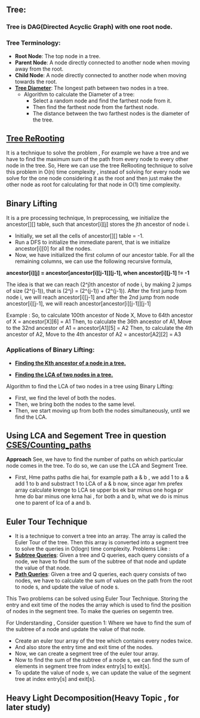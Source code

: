 ## Tree:

### Tree is DAG(Directed Acyclic Graph) with one root node.

### Tree Terminology:

- **Root Node**: The top node in a tree.
- **Parent Node**: A node directly connected to another node when moving away from the root.
- **Child Node**: A node directly connected to another node when moving towards the root.
- [**Tree Diameter**](/Tree/): The longest path between two nodes in a tree.
  - Algorithm to calculate the Diameter of a tree:
    - Select a random node and find the farthest node from it.
    - Then find the farthest node from the farthest node.
    - The distance between the two farthest nodes is the diameter of the tree.

## [Tree ReRooting](/Tree/CSES/Tree_Diameter.cpp)

It is a technique to solve the problem , For example we have a tree and we have to find the maximum sum of the path from every node to every other node in the tree.
So, Here we can use the tree ReRooting technique to solve this problem in O(n) time complexity , instead of solving for every node we solve for the one node considering it as the root and then just make the other node as root for calculating for that node in O(1) time complexity.

## Binary Lifting

It is a pre processing technique, In preprocessing, we initialize the ancestor[][] table, such that ancestor[i][j] stores the jth ancestor of node i.

- Initially, we set all the cells of ancestor[][] table = -1.
- Run a DFS to initialize the immediate parent, that is we initialize ancestor[i][0] for all the nodes.
- Now, we have initialized the first column of our ancestor table. For all the remaining columns, we can use the following recursive formula,

**ancestor[i][j] = ancestor[ancestor[i][j-1]][j-1], when ancestor[i][j-1] != -1**

The idea is that we can reach (2^j)th ancestor of node i, by making 2 jumps of size (2^(j-1)), that is (2^j) = (2^(j-1)) + (2^(j-1)). After the first jump from node i, we will reach ancestor[i][j-1] and after the 2nd jump from node ancestor[i][j-1], we will reach ancestor[ancestor[i][j-1]][j-1]

Example :
So, to calculate 100th ancestor of Node X,
Move to 64th ancestor of X = ancestor[X][6] = A1
Then, to calculate the 36th ancestor of A1,
Move to the 32nd ancestor of A1 = ancestor[A1][5] = A2
Then, to calculate the 4th ancestor of A2,
Move to the 4th ancestor of A2 = ancestor[A2][2] = A3

### Applications of Binary Lifting:

- [**Finding the Kth ancestor of a node in a tree.**](/Tree/CSES/Company_Queries_I.cpp)

- [**Finding the LCA of two nodes in a tree.**](/Tree/CSES/Company_Queries_2.cpp)

Algorithm to find the LCA of two nodes in a tree using Binary Lifting:

- First, we find the level of both the nodes.
- Then, we bring both the nodes to the same level.
- Then, we start moving up from both the nodes simultaneously, until we find the LCA.

## Using LCA and Segement Tree in question [CSES/Counting_paths](/Tree/CSES/Counting_Paths.cpp)

**Approach**
See, we have to find the number of paths on which particular node comes in the tree. To do so, we can use the LCA and Segment Tree.

- First, Hme paths paths die hai, for example path a & b , we add 1 to a & add 1 to b and substract 1 to LCA of a & b now, since agar hm prefex array calculate krenge
  to LCA se upper bs ek bar minus one hoga pr hme do bar minus one krna hai , for both a and b, what we do is minus one to parent of lca of a and b.

## Euler Tour Technique

- It is a technique to convert a tree into an array. The array is called the Euler Tour of the tree.
  Then this array is converted into a segment tree to solve the queries in O(logn) time complexity.
  Problems Like :
- [**Subtree Queries**](/Tree/CSES/SubtreeQueries.cpp): Given a tree and Q queries, each query consists of a node, we have to find the sum of the subtree of that node and update the value of that node.
- [**Path Queries**](/Tree/CSES/PathQueries.cpp): Given a tree and Q queries, each query consists of two nodes, we have to calculate the sum of values on the path from the root to node s, and update the value of node s.

This Two problems can be solved using Euler Tour Technique. Storing the entry and exit time of the nodes the array which is used to find the position of nodes in the segment tree. To make the queries on segemtn tree.

For Understanding , Consider question 1:
Where we have to find the sum of the subtree of a node and update the value of that node.

- Create an euler tour array of the tree which contains every nodes twice.
- And also store the entry time and exit time of the nodes.
- Now, we can create a segment tree of the euler tour array.
- Now to find the sum of the subtree of a node s, we can find the sum of elements in segment tree from index entry[s] to exit[s].
- To update the value of node s, we can update the value of the segment tree at index entry[s] and exit[s].

## Heavy Light Decomposition(Heavy Topic , for later study)
